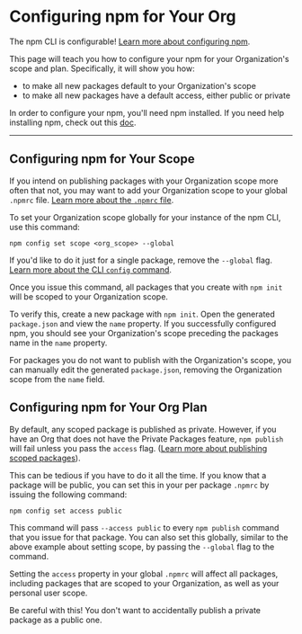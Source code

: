 # Configuring npm for Your Org

The npm CLI is configurable! [Learn more about configuring npm].

This page will teach you how to configure your npm for your 
Organization's scope and plan. Specifically, it will show you how:

- to make all new packages default to your Organization's scope 
- to make all new packages have a default access, either public or 
  private

In order to configure your npm, you'll need npm installed. If you need
help installing npm, check out this [doc][1].

<hr/>

## Configuring npm for Your Scope

If you intend on publishing packages with your Organization scope more
often that not, you may want to add your Organization scope to your
global `.npmrc` file. [Learn more about the `.npmrc` file].

To set your Organization scope globally for your instance of the npm
CLI, use this command:

```
npm config set scope <org_scope> --global
```

If you'd like to do it just for a single package, remove the `--global`
flag. [Learn more about the CLI `config` command].

Once you issue this command, all packages that you create with 
`npm init` will be scoped to your Organization scope. 

To verify this, create a new package with `npm init`. Open the
generated `package.json` and view the `name` property. If you 
successfully configured npm, you should see your Organization's
scope preceding the packages name in the `name` property.

For packages you do not want to publish with the Organization's
scope, you can manually edit the generated `package.json`, removing
the Organization scope from the `name` field.

## Configuring npm for Your Org Plan

By default, any scoped package is published as private. However, if you have
an Org that does not have the Private Packages feature, `npm publish` will
fail unless you pass the `access` flag.
([Learn more about publishing scoped packages]).

This can be tedious if you have to do it all the time. If you know that a 
package will be public, you can set this in your per package `.npmrc` by
issuing the following command:

```
npm config set access public
```

This command will pass `--access public` to every `npm publish` command that
you issue for that package. You can also set this globally, similar to the
above example about setting scope, by passing the `--global` flag to the command.

Setting the `access` property in your global `.npmrc` will affect all packages,
including packages that are scoped to your Organization, as well as your personal
user scope.

Be careful with this! You don't want to accidentally publish a private package
as a public one.

[1]: https://www.npmjs.com/get-npm
[Learn more about the `.npmrc` file]: https://docs.npmjs.com/files/npmrc
[Learn more about the CLI `config` command]: https://docs.npmjs.com/cli/config
[Learn more about configuring npm]: https://docs.npmjs.com/misc/config
[Learn more about publishing scoped packages]: publishing-an-org-scoped-package.md
